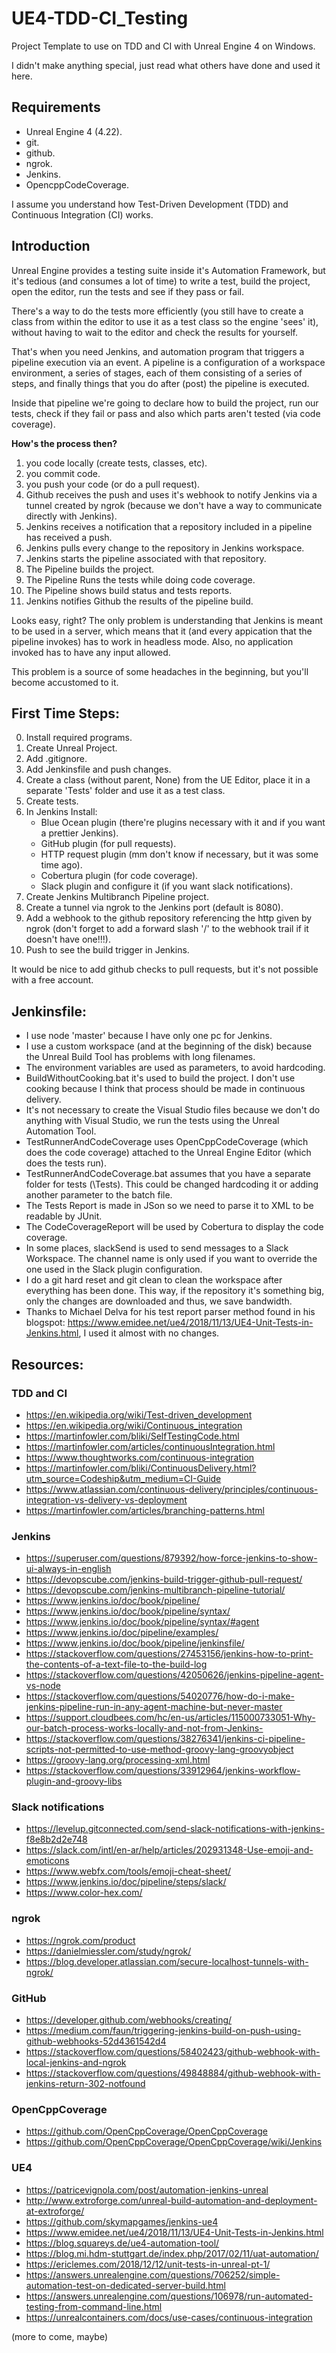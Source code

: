 # UE4-TDD-CI_Testing

Project Template to use on TDD and CI with Unreal Engine 4 on Windows.

I didn't make anything special, just read what others have done and used it here.

## **Requirements**

  - Unreal Engine 4 (4.22).
  - git.
  - github.
  - ngrok.
  - Jenkins.
  - OpencppCodeCoverage.

I assume you understand how Test-Driven Development (TDD) and Continuous Integration (CI) works.

## **Introduction**

Unreal Engine provides a testing suite inside it's Automation Framework, but it's tedious (and consumes a lot of time) to write a test, build the project, open the editor,
 run the tests and see if they pass or fail.

There's a way to do the tests more efficiently (you still have to create a class from within the editor to use it as a test class so the engine 'sees' it),
 without having to wait to the editor and check the results for yourself.

That's when you need Jenkins, and automation program that triggers a pipeline execution via an event.
A pipeline is a configuration of a workspace environment, a series of stages, each of them consisting of a series of steps, and finally things that you do after (post) the
 pipeline is executed.

Inside that pipeline we're going to declare how to build the project, run our tests, check if they fail or pass and also which parts aren't tested (via code coverage).

**How's the process then?**

1) you code locally (create tests, classes, etc).
2) you commit code.
3) you push your code (or do a pull request).
4) Github receives the push and uses it's webhook to notify Jenkins via a tunnel created by ngrok (because we don't have a way to communicate directly with Jenkins).
5) Jenkins receives a notification that a repository included in a pipeline has received a push.
6) Jenkins pulls every change to the repository in Jenkins workspace.
7) Jenkins starts the pipeline associated with that repository.
8) The Pipeline builds the project.
9) The Pipeline Runs the tests while doing code coverage.
10) The Pipeline shows build status and tests reports.
11) Jenkins notifies Github the results of the pipeline build.

Looks easy, right? The only problem is understanding that Jenkins is meant to be used in a server, which means that it (and every
 appication that the pipeline invokes) has to work in headless mode. Also, no application invoked has to have any input allowed.

This problem is a source of some headaches in the beginning, but you'll become accustomed to it.

## **First Time Steps:**

0) Install required programs.
1) Create Unreal Project.
2) Add .gitignore.
3) Add Jenkinsfile and push changes.
4) Create a class (without parent, None) from the UE Editor, place it in a separate 'Tests' folder and use it as a test class.
5) Create tests.
6) In Jenkins Install:
      - Blue Ocean plugin (there're plugins necessary with it and if you want a prettier Jenkins).
      - GitHub plugin (for pull requests).
      - HTTP request plugin (mm don't know if necessary, but it was some time ago).
      - Cobertura plugin (for code coverage).
      - Slack plugin and configure it (if you want slack notifications).
7) Create Jenkins Multibranch Pipeline project.
8) Create a tunnel via ngrok to the Jenkins port (default is 8080).
9) Add a webhook to the github repository referencing the http given by ngrok (don't forget to add a forward slash '/' to the webhook trail if it doesn't have one!!!).
10) Push to see the build trigger in Jenkins.

It would be nice to add github checks to pull requests, but it's not possible with a free account.

## **Jenkinsfile:**

- I use node 'master' because I have only one pc for Jenkins.
- I use a custom workspace (and at the beginning of the disk) because the Unreal Build Tool has problems with long filenames.
- The environment variables are used as parameters, to avoid hardcoding.
- BuildWithoutCooking.bat it's used to build the project. I don't use cooking because I think that process should be made in continuous delivery.
- It's not necessary to create the Visual Studio files because we don't do anything with Visual Studio, we run the tests using the Unreal Automation Tool.
- TestRunnerAndCodeCoverage uses OpenCppCodeCoverage (which does the code coverage) attached to the Unreal Engine Editor (which does the tests run).
- TestRunnerAndCodeCoverage.bat assumes that you have a separate folder for tests (\Tests). This could be changed hardcoding it or adding another parameter to the batch file.
- The Tests Report is made in JSon so we need to parse it to XML to be readable by JUnit.
- The CodeCoverageReport will be used by Cobertura to display the code coverage.
- In some places, slackSend is used to send messages to a Slack Workspace. The channel name is only used if you want to override the one used in the Slack plugin configuration.
- I do a git hard reset and git clean to clean the workspace after everything has been done. This way, if the repository it's something big, only the changes are downloaded and thus, we save bandwidth.
- Thanks to Michael Delva for his test report parser method found in his blogspot: https://www.emidee.net/ue4/2018/11/13/UE4-Unit-Tests-in-Jenkins.html, I used it almost with no changes.

## **Resources:**

### TDD and CI

- https://en.wikipedia.org/wiki/Test-driven_development
- https://en.wikipedia.org/wiki/Continuous_integration
- https://martinfowler.com/bliki/SelfTestingCode.html
- https://martinfowler.com/articles/continuousIntegration.html
- https://www.thoughtworks.com/continuous-integration
- https://martinfowler.com/bliki/ContinuousDelivery.html?utm_source=Codeship&utm_medium=CI-Guide
- https://www.atlassian.com/continuous-delivery/principles/continuous-integration-vs-delivery-vs-deployment
- https://martinfowler.com/articles/branching-patterns.html

### Jenkins

- https://superuser.com/questions/879392/how-force-jenkins-to-show-ui-always-in-english
- https://devopscube.com/jenkins-build-trigger-github-pull-request/
- https://devopscube.com/jenkins-multibranch-pipeline-tutorial/
- https://www.jenkins.io/doc/book/pipeline/
- https://www.jenkins.io/doc/book/pipeline/syntax/
- https://www.jenkins.io/doc/book/pipeline/syntax/#agent
- https://www.jenkins.io/doc/pipeline/examples/
- https://www.jenkins.io/doc/book/pipeline/jenkinsfile/
- https://stackoverflow.com/questions/27453156/jenkins-how-to-print-the-contents-of-a-text-file-to-the-build-log
- https://stackoverflow.com/questions/42050626/jenkins-pipeline-agent-vs-node
- https://stackoverflow.com/questions/54020776/how-do-i-make-jenkins-pipeline-run-in-any-agent-machine-but-never-master
- https://support.cloudbees.com/hc/en-us/articles/115000733051-Why-our-batch-process-works-locally-and-not-from-Jenkins-
- https://stackoverflow.com/questions/38276341/jenkins-ci-pipeline-scripts-not-permitted-to-use-method-groovy-lang-groovyobject
- https://groovy-lang.org/processing-xml.html
- https://stackoverflow.com/questions/33912964/jenkins-workflow-plugin-and-groovy-libs

### Slack notifications

- https://levelup.gitconnected.com/send-slack-notifications-with-jenkins-f8e8b2d2e748
- https://slack.com/intl/en-ar/help/articles/202931348-Use-emoji-and-emoticons
- https://www.webfx.com/tools/emoji-cheat-sheet/
- https://www.jenkins.io/doc/pipeline/steps/slack/
- https://www.color-hex.com/

### ngrok

- https://ngrok.com/product
- https://danielmiessler.com/study/ngrok/
- https://blog.developer.atlassian.com/secure-localhost-tunnels-with-ngrok/

### GitHub

- https://developer.github.com/webhooks/creating/
- https://medium.com/faun/triggering-jenkins-build-on-push-using-github-webhooks-52d4361542d4
- https://stackoverflow.com/questions/58402423/github-webhook-with-local-jenkins-and-ngrok
- https://stackoverflow.com/questions/49848884/github-webhook-with-jenkins-return-302-notfound

### OpenCppCoverage

- https://github.com/OpenCppCoverage/OpenCppCoverage
- https://github.com/OpenCppCoverage/OpenCppCoverage/wiki/Jenkins

### UE4

- https://patricevignola.com/post/automation-jenkins-unreal
- http://www.extroforge.com/unreal-build-automation-and-deployment-at-extroforge/
- https://github.com/skymapgames/jenkins-ue4
- https://www.emidee.net/ue4/2018/11/13/UE4-Unit-Tests-in-Jenkins.html
- https://blog.squareys.de/ue4-automation-tool/
- https://blog.mi.hdm-stuttgart.de/index.php/2017/02/11/uat-automation/
- https://ericlemes.com/2018/12/12/unit-tests-in-unreal-pt-1/
- https://answers.unrealengine.com/questions/706252/simple-automation-test-on-dedicated-server-build.html
- https://answers.unrealengine.com/questions/106978/run-automated-testing-from-command-line.html
- https://unrealcontainers.com/docs/use-cases/continuous-integration

(more to come, maybe)